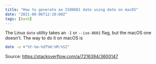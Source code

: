 ```yaml
---
title: "How to generate an ISO8601 date using date on macOS"
date: "2021-08-06T12:10:00Z"
tags: [bash]
---
```


The Linux `date` utility takes an `-I` or `--iso-8601` flag, but the macOS one doesn't.
The way to do it on macOS is

```sh
date -u +"%Y-%m-%dT%H:%M:%SZ"
```

Source: https://stackoverflow.com/a/7216394/3600147
